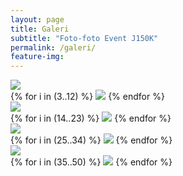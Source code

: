 ```yaml
---
layout: page
title: Galeri
subtitle: "Foto-foto Event J150K"
permalink: /galeri/
feature-img:
---
```


<div class="flexcontainer pagegallery">
    <img class="flexhead" src="{{ site.baseurl }}/assets/img/gallery/2.jpg">
</div>

<div class="flexcontainer pagegallery">
  {% for i in (3..12) %}
    <img class="flexhalf" src="{{ site.baseurl }}/assets/img/gallery/{{i}}.jpg">
  {% endfor %}
</div>

<div class="flexcontainer pagegallery">
    <img class="flexhead" src="{{ site.baseurl }}/assets/img/gallery/13.jpg">
</div>

<div class="flexcontainer pagegallery">
  {% for i in (14..23) %}
    <img class="flexhalf" src="{{ site.baseurl }}/assets/img/gallery/{{i}}.jpg">
  {% endfor %}
</div>

<div class="flexcontainer pagegallery">
    <img class="flexhead" src="{{ site.baseurl }}/assets/img/gallery/24.jpg">
</div>

<div class="flexcontainer pagegallery">
  {% for i in (25..34) %}
    <img class="flexhalf" src="{{ site.baseurl }}/assets/img/gallery/{{i}}.jpg">
  {% endfor %}
</div>

<div class="flexcontainer pagegallery">
    <img class="flexhead" src="{{ site.baseurl }}/assets/img/gallery/35.jpg">
</div>

<div class="flexcontainer pagegallery">
  {% for i in (35..50) %}
    <img class="flexhalf" src="{{ site.baseurl }}/assets/img/gallery/{{i}}.jpg">
  {% endfor %}
</div>
